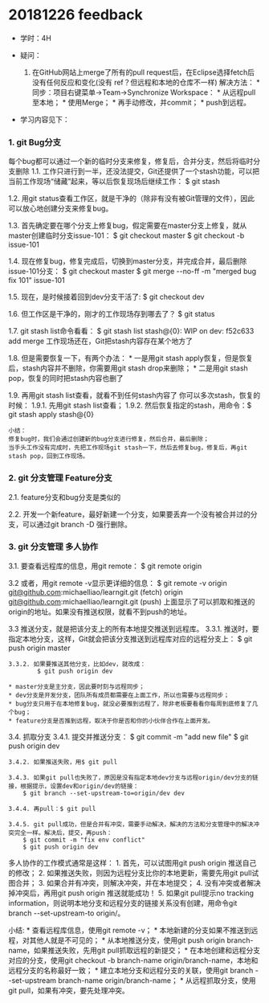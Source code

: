 # 20181226 feedback

* 学时：4H
* 疑问：
	1. 在GitHub网站上merge了所有的pull request后，在Eclipse选择fetch后没有任何反应和变化(没有 ref？但远程和本地的仓库不一样)
		解决方法：
			* 同步：项目右键菜单->Team->Synchronize Workspace：
			* 从远程pull至本地；
			* 使用Merge；
			* 再手动修改，并commit；
			* push到远程。	
				
* 学习内容见下：

### 1. git Bug分支

每个bug都可以通过一个新的临时分支来修复，修复后，合并分支，然后将临时分支删除
1.1. 工作只进行到一半，还没法提交，Git还提供了一个stash功能，可以把当前工作现场“储藏”起来，等以后恢复现场后继续工作：
	$ git stash

1.2. 用git status查看工作区，就是干净的（除非有没有被Git管理的文件），因此可以放心地创建分支来修复bug。

1.3. 首先确定要在哪个分支上修复bug，假定需要在master分支上修复，就从master创建临时分支issue-101：
	$ git checkout master
	$ git checkout -b issue-101

1.4. 现在修复bug，修复完成后，切换到master分支，并完成合并，最后删除issue-101分支：
	$ git checkout master
	$ git merge --no-ff -m "merged bug fix 101" issue-101

1.5. 现在，是时候接着回到dev分支干活了: 
	$ git checkout dev

1.6. 但工作区是干净的，刚才的工作现场存到哪去了？
	$ git status

1.7. git stash list命令看看：
	$ git stash list
	stash@{0}: WIP on dev: f52c633 add merge
	工作现场还在，Git把stash内容存在某个地方了

1.8. 但是需要恢复一下，有两个办法：
	* 一是用git stash apply恢复，但是恢复后，stash内容并不删除，你需要用git stash drop来删除；
	* 二是用git stash pop，恢复的同时把stash内容也删了

1.9. 再用git stash list查看，就看不到任何stash内容了
	你可以多次stash，恢复的时候：
		1.9.1. 先用git stash list查看；
		1.9.2. 然后恢复指定的stash，用命令：$ git stash apply stash@{0}

	小结：
	修复bug时，我们会通过创建新的bug分支进行修复，然后合并，最后删除；
	当手头工作没有完成时，先把工作现场git stash一下，然后去修复bug，修复后，再git stash pop，回到工作现场。


### 2. git 分支管理 Feature分支

2.1. feature分支和bug分支是类似的

2.2. 开发一个新feature，最好新建一个分支，如果要丢弃一个没有被合并过的分支，可以通过git branch -D <name>强行删除。


### 3. git 分支管理 多人协作

3.1. 要查看远程库的信息，用git remote：
	$ git remote
	origin
	
3.2 或者，用git remote -v显示更详细的信息：
	$ git remote -v
	origin git@github.com:michaelliao/learngit.git (fetch)
	origin git@github.com:michaelliao/learngit.git (push)
	上面显示了可以抓取和推送的origin的地址。如果没有推送权限，就看不到push的地址。

3.3 推送分支，就是把该分支上的所有本地提交推送到远程库。
	3.3.1. 推送时，要指定本地分支，这样，Git就会把该分支推送到远程库对应的远程分支上：
			$ git push origin master

	3.3.2. 如果要推送其他分支，比如dev，就改成：
			$ git push origin dev
			
	* master分支是主分支，因此要时刻与远程同步；
	* dev分支是开发分支，团队所有成员都需要在上面工作，所以也需要与远程同步；
	* bug分支只用于在本地修复bug，就没必要推到远程了，除非老板要看看你每周到底修复了几个bug；
	* feature分支是否推到远程，取决于你是否和你的小伙伴合作在上面开发。


3.4. 抓取分支
	3.4.1. 提交并推送分支：
		$ git commit -m "add new file"
		$ git push origin dev

	3.4.2. 如果推送失败，用$ git pull
	
	3.4.3. 如果git pull也失败了，原因是没有指定本地dev分支与远程origin/dev分支的链接，根据提示，设置dev和origin/dev的链接：
		$ git branch --set-upstream-to=origin/dev dev
		
	3.4.4. 再pull：$ git pull

	3.4.5. git pull成功，但是合并有冲突，需要手动解决，解决的方法和分支管理中的解决冲突完全一样。解决后，提交，再push：
		$ git commit -m "fix env conflict"
		$ git push origin dev


多人协作的工作模式通常是这样：
	1. 首先，可以试图用git push origin <branch-name>推送自己的修改；
	2. 如果推送失败，则因为远程分支比你的本地更新，需要先用git pull试图合并；
	3. 如果合并有冲突，则解决冲突，并在本地提交；
	4. 没有冲突或者解决掉冲突后，再用git push origin <branch-name>推送就能成功！
	5. 如果git pull提示no tracking information，则说明本地分支和远程分支的链接关系没有创建，用命令git branch --set-upstream-to <branch-name> origin/<branch-name>。


小结:
	* 查看远程库信息，使用git remote -v；
	* 本地新建的分支如果不推送到远程，对其他人就是不可见的；
	* 从本地推送分支，使用git push origin branch-name，如果推送失败，先用git pull抓取远程的新提交；
	* 在本地创建和远程分支对应的分支，使用git checkout -b branch-name origin/branch-name，本地和远程分支的名称最好一致；
	* 建立本地分支和远程分支的关联，使用git branch --set-upstream branch-name origin/branch-name；
	* 从远程抓取分支，使用git pull，如果有冲突，要先处理冲突。

